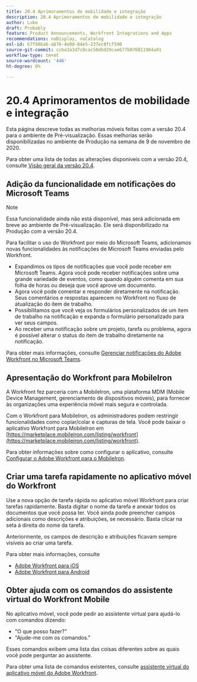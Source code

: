```yaml
---
title: 20.4 Aprimoramentos de mobilidade e integração
description: 20.4 Aprimoramentos de mobilidade e integração
author: Luke
draft: Probably
feature: Product Announcements, Workfront Integrations and Apps
recommendations: noDisplay, noCatalog
exl-id: b7f986a6-a876-4e0d-84e5-237ec8fcf590
source-git-commit: ccba3a3d7c0cac50dbd29cae677b076811904a91
workflow-type: tm+mt
source-wordcount: '446'
ht-degree: 0%

---
```


# 20.4 Aprimoramentos de mobilidade e integração

Esta página descreve todas as melhorias móveis feitas com a versão 20.4 para o ambiente de Pré-visualização. Essas melhorias serão disponibilizadas no ambiente de Produção na semana de 9 de novembro de 2020.

Para obter uma lista de todas as alterações disponíveis com a versão 20.4, consulte [Visão geral da versão 20.4](../../../product-announcements/product-releases/20.4-release-activity/20-4-release-overview.md).

## Adição da funcionalidade em notificações do Microsoft Teams

>[!NOTE]
>
>Essa funcionalidade ainda não está disponível, mas será adicionada em breve ao ambiente de Pré-visualização. Ele será disponibilizado na Produção com a versão 20.4.

Para facilitar o uso do Workfront por meio do Microsoft Teams, adicionamos novas funcionalidades às notificações de Microsoft Teams enviadas pelo Workfront.

* Expandimos os tipos de notificações que você pode receber em Microsoft Teams. Agora você pode receber notificações sobre uma grande variedade de eventos, como quando alguém comenta em sua folha de horas ou deseja que você aprove um documento.
* Agora você pode comentar e responder diretamente na notificação. Seus comentários e respostas aparecem no Workfront no fluxo de atualização do item de trabalho.
* Possibilitamos que você veja os formulários personalizados de um item de trabalho na notificação e expanda o formulário personalizado para ver seus campos.
* Ao receber uma notificação sobre um projeto, tarefa ou problema, agora é possível alterar o status do item de trabalho diretamente na notificação.

Para obter mais informações, consulte [Gerenciar notificações do Adobe Workfront no Microsoft Teams](../../../workfront-integrations-and-apps/using-workfront-with-microsoft-teams/manage-wf-notifications-approval-requests-ms-teams.md).

## Apresentação do Workfront para MobileIron

A Workfront fez parceria com a MobileIron, uma plataforma MDM (Mobile Device Management, gerenciamento de dispositivos móveis), para fornecer às organizações uma experiência móvel mais segura e controlada.

Com o Workfront para MobileIron, os administradores podem restringir funcionalidades como copiar/colar e capturas de tela. Você pode baixar o aplicativo Workfront para MobileIron em [https://marketplace.mobileiron.com/listing/workfront](https://marketplace.mobileiron.com/listing/workfront).

Para obter informações sobre como configurar o aplicativo, consulte [Configurar o Adobe Workfront para o MobileIron](../../../workfront-basics/mobile-apps/using-the-workfront-mobile-app/wf-mobileiron-configs.md).

## Criar uma tarefa rapidamente no aplicativo móvel do Workfront

Use a nova opção de tarefa rápida no aplicativo móvel Workfront para criar tarefas rapidamente. Basta digitar o nome da tarefa e anexar todos os documentos que você possa ter. Você ainda pode preencher campos adicionais como descrições e atribuições, se necessário. Basta clicar na seta à direita do nome da tarefa.

Anteriormente, os campos de descrição e atribuições ficavam sempre visíveis ao criar uma tarefa.

Para obter mais informações, consulte

* [Adobe Workfront para iOS](../../../workfront-basics/mobile-apps/using-the-workfront-mobile-app/workfront-for-ios.md)
* [Adobe Workfront para Android](../../../workfront-basics/mobile-apps/using-the-workfront-mobile-app/workfront-for-android.md)

## Obter ajuda com os comandos do assistente virtual do Workfront Mobile

No aplicativo móvel, você pode pedir ao assistente virtual para ajudá-lo com comandos dizendo:

* &quot;O que posso fazer?&quot;
* &quot;Ajude-me com os comandos.&quot;

Esses comandos exibem uma lista das coisas diferentes sobre as quais você pode perguntar ao assistente.

Para obter uma lista de comandos existentes, consulte [assistente virtual do aplicativo móvel do Adobe Workfront](../../../workfront-basics/mobile-apps/using-the-workfront-mobile-app/wf-mobile-virtual-assistant.md).
